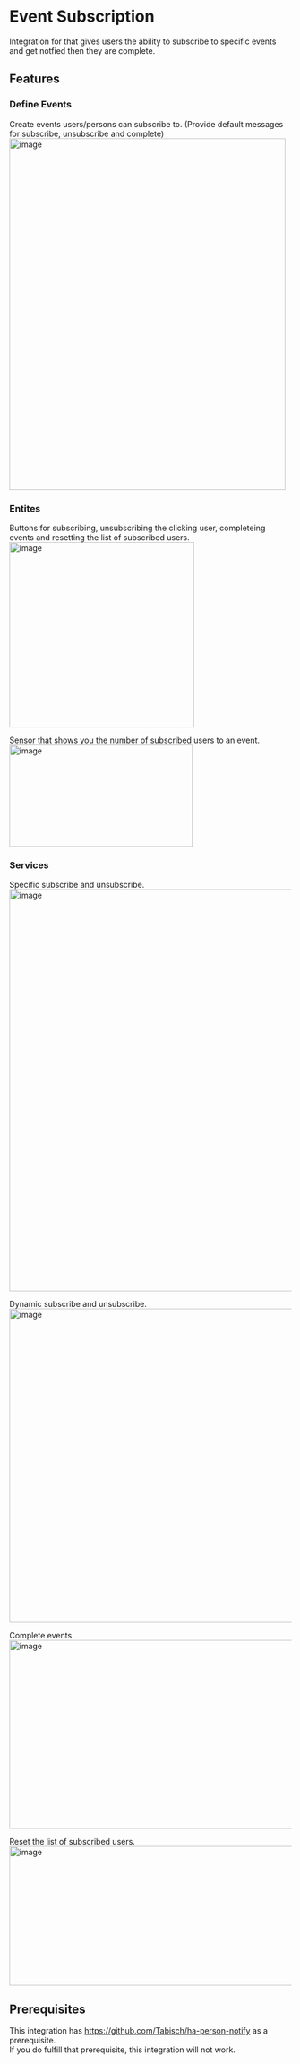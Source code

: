 # Event Subscription

Integration for that gives users the ability to subscribe to specific events and get notfied then they are complete.

## Features
### Define Events
Create events users/persons can subscribe to. (Provide default messages for subscribe, unsubscribe and complete) \
<img width="493" height="628" alt="image" src="https://github.com/user-attachments/assets/57ef33d1-5a72-493c-ac0a-128962fce312" />

### Entites
Buttons for subscribing, unsubscribing the clicking user, completeing events and resetting the list of subscribed users. \
<img width="330" height="331" alt="image" src="https://github.com/user-attachments/assets/0f4737bb-ae43-42dc-90d6-74b6fd1aff7b" />

Sensor that shows you the number of subscribed users to an event. \
<img width="327" height="182" alt="image" src="https://github.com/user-attachments/assets/57e515b7-123c-4cf5-8d7a-63f94517856f" />

### Services
Specific subscribe and unsubscribe. \
<img width="1213" height="718" alt="image" src="https://github.com/user-attachments/assets/14d831f3-3b32-4336-b731-3aed41ba5c15" />

Dynamic subscribe and unsubscribe. \
<img width="1214" height="561" alt="image" src="https://github.com/user-attachments/assets/7abc3b1e-961e-466d-8f47-f2292e78cf22" />

Complete events. \
<img width="1208" height="337" alt="image" src="https://github.com/user-attachments/assets/cc368551-a6a1-4f91-92ab-f72559896322" />

Reset the list of subscribed users. \
<img width="1208" height="249" alt="image" src="https://github.com/user-attachments/assets/94274d3d-8829-4612-8d96-272ae52021ea" />

## Prerequisites
This integration has https://github.com/Tabisch/ha-person-notify as a prerequisite. \
If you do fulfill that prerequisite, this integration will not work.
